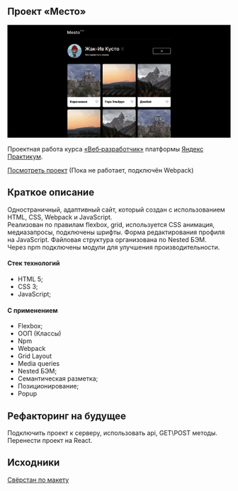 ## Проект «Место»

<img src="/mesto.gif">

Проектная работа курса [«Веб‑разработчик»](https://practicum.yandex.ru/web/ "Курс «Веб‑разработчик» — Яндекс Практикум") платформы [Яндекс Практикум](https://practicum.yandex.ru/ "Яндекс Практикум").   

[Посмотреть проект](https://phomdev.github.io/mesto/) (Пока не работает, подключён Webpack)
## Краткое описание
Одностраничный, адаптивный сайт, который создан с использованием HTML, CSS, Webpack и JavaScript.   
Реализован по правилам flexbox, grid, используется CSS анимация, медиазапросы, подключены шрифты. Форма редактирования профиля на JavaScript. Файловая структура организована по Nested БЭМ.   
Через npm подключены модули для улучшения производительности.
#### Стек технологий
  * HTML 5;
  * CSS 3;
  * JavaScript;
#### С применением
  * Flexbox;
  * ООП (Классы)
  * Npm
  * Webpack
  * Grid Layout
  * Media queries
  * Nested БЭМ;
  * Семантическая разметка;
  * Позиционирование;
  * Popup
## Рефакторинг на будущее
Подключить проект к серверу, использовать api, GET\POST методы. Перенести проект на React.
## Исходники
[Свёрстан по макету](https://www.figma.com/file/2cn9N9jSkmxD84oJik7xL7/JavaScript.-Sprint-4?node-id=0%3A1)